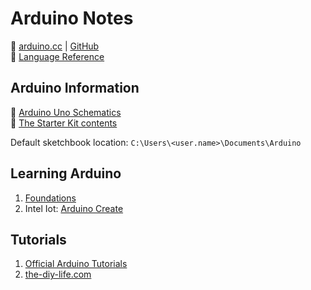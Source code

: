 # Arduino Notes

:link: [arduino.cc](https://www.arduino.cc/) | [GitHub](https://github.com/arduino)  
:link: [Language Reference](https://www.arduino.cc/reference/en/)

## Arduino Information

:link: [Arduino Uno Schematics](https://store.arduino.cc/arduino-uno-rev3)  
:link: [The Starter Kit contents](https://store.arduino.cc/genuino-starter-kit)

Default sketchbook location: `C:\Users\<user.name>\Documents\Arduino`

## Learning Arduino

1. [Foundations](https://www.arduino.cc/en/Tutorial/Foundations)
2. Intel Iot: [Arduino Create](https://software.intel.com/en-us/iot/arduino-create)

## Tutorials

1. [Official Arduino Tutorials](https://www.arduino.cc/en/Tutorial/HomePage)
2. [the-diy-life.com](https://www.the-diy-life.com/code/)
